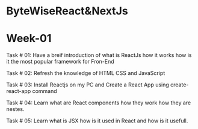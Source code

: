 # ByteWiseReact&NextJs

# Week-01

Task # 01: Have a breif introduction of what is ReactJs how it works how is it the most popular framework for Fron-End

Task # 02: Refresh the knowledge of HTML CSS and JavaScript

Task # 03: Install Reactjs on my PC and Create a React App using create-react-app command

Task # 04: Learn what are React components how they work how they are nestes.

Task # 05: Learn what is JSX how is it used in React and how is it usefull.
